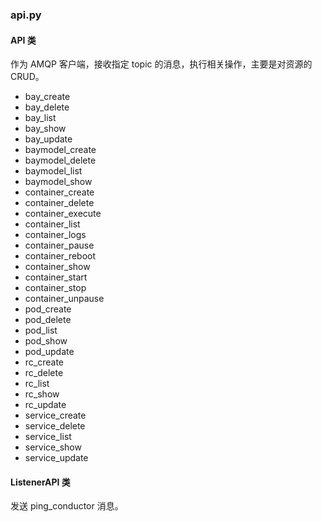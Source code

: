 ### api.py

#### API 类
作为 AMQP 客户端，接收指定 topic 的消息，执行相关操作，主要是对资源的 CRUD。

* bay_create
* bay_delete
* bay_list
* bay_show
* bay_update
* baymodel_create
* baymodel_delete
* baymodel_list
* baymodel_show
* container_create
* container_delete
* container_execute
* container_list
* container_logs
* container_pause
* container_reboot
* container_show
* container_start
* container_stop
* container_unpause
* pod_create
* pod_delete
* pod_list
* pod_show
* pod_update
* rc_create
* rc_delete
* rc_list
* rc_show
* rc_update
* service_create
* service_delete
* service_list
* service_show
* service_update


#### ListenerAPI 类
发送 ping_conductor 消息。
